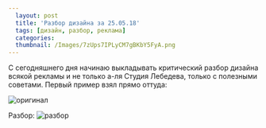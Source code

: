 ```yaml
---
  layout: post
  title: 'Разбор дизайна за 25.05.18'
  tags: [дизайн, разбор, реклама]
  categories: 
  thumbnail: /Images/7zUps7IPLyCM7gBKbY5FyA.png
---
```

С сегодняшнего дня начинаю выкладывать критический разбор дизайна всякой рекламы и не только а-ля Студия Лебедева, только с полезными советами. Первый пример взял прямо оттуда:

![оригинал]({{site.baseurl}}/Images/7zUps7IPLyCM7gBKbY5FyA.png)

Разбор:
![разбор]({{site.baseurl}}/Images/R9E33MVcSRW_Q9L942G4mw.png)